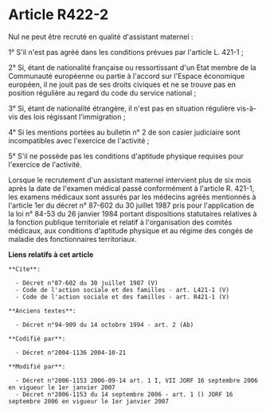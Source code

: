 # Article R422-2

Nul ne peut être recruté en qualité d'assistant maternel : 

1° S'il n'est pas agréé dans les conditions prévues par l'article L. 421-1 ; 

2° Si, étant de nationalité française ou ressortissant d'un Etat membre de la Communauté européenne ou partie à l'accord sur
l'Espace économique européen, il ne jouit pas de ses droits civiques et ne se trouve pas en position régulière au regard du
code du service national ; 

3° Si, étant de nationalité étrangère, il n'est pas en situation régulière vis-à-vis des lois régissant l'immigration ; 

4° Si les mentions portées au bulletin n° 2 de son casier judiciaire sont incompatibles avec l'exercice de l'activité ; 

5° S'il ne possède pas les conditions d'aptitude physique requises pour l'exercice de l'activité. 

Lorsque le recrutement d'un assistant maternel intervient plus de six mois après la date de l'examen médical passé
conformément à l'article R. 421-1, les examens médicaux sont assurés par les médecins agréés mentionnés à l'article 1er du
décret n° 87-602 du 30 juillet 1987 pris pour l'application de la loi n° 84-53 du 26 janvier 1984 portant dispositions
statutaires relatives à la fonction publique territoriale et relatif à l'organisation des comités médicaux, aux conditions
d'aptitude physique et au régime des congés de maladie des fonctionnaires territoriaux.

**Liens relatifs à cet article**

	**Cite**:

	  - Décret n°87-602 du 30 juillet 1987 (V)
	  - Code de l'action sociale et des familles - art. L421-1 (V)
	  - Code de l'action sociale et des familles - art. R421-1 (V)

	**Anciens textes**:

	  - Décret n°94-909 du 14 octobre 1994 - art. 2 (Ab)

	**Codifié par**:

	  - Décret n°2004-1136 2004-10-21

	**Modifié par**:

	  - Décret n°2006-1153 2006-09-14 art. 1 I, VII JORF 16 septembre 2006 en vigueur le 1er janvier 2007
	  - Décret n°2006-1153 du 14 septembre 2006 - art. 1 () JORF 16 septembre 2006 en vigueur le 1er janvier 2007
